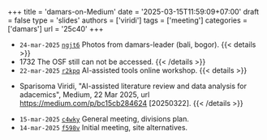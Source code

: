 +++
title = 'damars-on-Medium'
date = '2025-03-15T11:59:09+07:00'
draft = false
type = 'slides'
authors = ['viridi']
tags = ['meeting']
categories = ['damars']
url = '25c40'
+++

+ `24-mar-2025` [`ngjt6`](https://osf.io/ngjt6) Photos from damars-leader (bali, bogor).
{{< details >}}
+ 1732 The OSF still can not be accessed.
{{< /details >}}
+ `22-mar-2025` [`r2kpq`](https://osf.io/r2kpq) AI-assisted tools online workshop.
{{< details >}}
- Sparisoma Viridi, "AI-assisted literature review and data analysis for adacemics", Medium, 22 Mar 2025, url https://medium.com/p/bc15cb284624 [20250322].
{{< /details >}}
+ `15-mar-2025` [`c4wky`](https://osf.io/c4wky) General meeting, divisions plan.
+ `14-mar-2025` [`f598v`](https://osf.io/f598v) Initial meeting, site alternatives.
